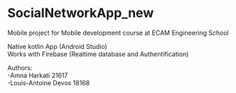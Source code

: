 # SocialNetworkApp_new

Mobile project for Mobile development course at ECAM Engineering School 

Native kotlin App (Android Studio)<br />
Works with Firebase (Realtime database and Authentification) <br />

Authors:<br />
-Amna Harkati 21617<br />
-Louis-Antoine Devos 18168<br />
